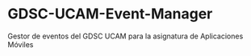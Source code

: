 # GDSC-UCAM-Event-Manager
Gestor de eventos del GDSC UCAM para la asignatura de Aplicaciones Móviles
